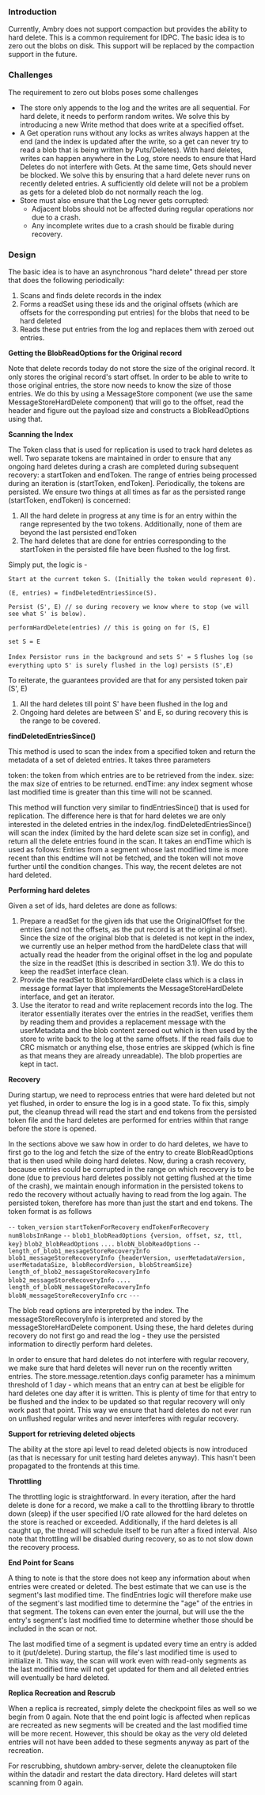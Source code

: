 ### Introduction

Currently, Ambry does not support compaction but provides the ability to hard delete. This is a common requirement for IDPC. The basic idea is to zero out the blobs on disk. This support will be replaced by the compaction support in the future.

### Challenges

The requirement to zero out blobs poses some challenges

  * The store only appends to the log and the writes are all sequential. For hard delete, it needs to perform random writes. We solve this by introducing a new Write method that does write at a specified offset.
  * A Get operation runs without any locks as writes always happen at the end (and the index is updated after the write, so a get can never try to read a blob that is being written by Puts/Deletes). With hard deletes, writes can happen anywhere in the Log, store needs to ensure that Hard Deletes do not interfere with Gets. At the same time, Gets should never be blocked. We solve this by ensuring that a hard delete never runs on recently deleted entries. A sufficiently old delete will not be a problem as gets for a deleted blob do not normally reach the log.
  * Store must also ensure that the Log never gets corrupted:
    - Adjacent blobs should not be affected during regular operations nor due to a crash.
    - Any incomplete writes due to a crash should be fixable during recovery.

### Design

The basic idea is to have an asynchronous "hard delete" thread per store that does the following periodically:

  1. Scans and finds delete records in the index
  1. Forms a readSet using these ids and the original offsets (which are offsets for the corresponding put entries) for the blobs that need to be hard deleted
  1. Reads these put entries from the log and replaces them with zeroed out entries.

**Getting the BlobReadOptions for the Original record**

Note that delete records today do not store the size of the original record. It only stores the original record's start offset. In order to be able to write to those original entries, the store now needs to know the size of those entries. We do this by using a MessageStore component (we use the same MessageStoreHardDelete component) that will go to the offset, read the header and figure out the payload size and constructs a BlobReadOptions using that.

**Scanning the Index**

The Token class that is used for replication is used to track hard deletes as well. Two separate tokens are maintained in order to ensure that any ongoing hard deletes during a crash are completed during subsequent recovery: a startToken and endToken. The range of entries being processed during an iteration is (startToken, endToken]. Periodically, the tokens are persisted. We ensure two things at all times as far as the persisted range (startToken, endToken) is concerned:

  1. All the hard delete in progress at any time is for an entry within the range represented by the two tokens. Additionally, none of them are beyond the last persisted endToken
  1. The hard deletes that are done for entries corresponding to the startToken in the persisted file have been flushed to the log first.

Simply put, the logic is - 


  `Start at the current token S. (Initially the token would represent 0).`

  `(E, entries) = findDeletedEntriesSince(S).`

  `Persist (S', E) // so during recovery we know where to stop (we will see what S' is below).`

  `performHardDelete(entries) // this is going on for (S, E]`

  `set S = E`

  `Index Persistor runs in the background and`
      `sets S' = S`
      `flushes log (so everything upto S' is surely flushed in the log)`
      `persists (S',E)`


To reiterate, the guarantees provided are that for any persisted token pair (S', E)

  1. All the hard deletes till point S' have been flushed in the log and
  1. Ongoing hard deletes are between S' and E, so during recovery this is the range to be covered.

**findDeletedEntriesSince()**

This method is used to scan the index from a specified token and return the metadata of a set of deleted entries. It takes three parameters

  token: the token from which entries are to be retrieved from the index.
  size: the max size of entries to be returned.
  endTime: any index segment whose last modified time is greater than this time will not be scanned.

This method will function very similar to findEntriesSince() that is used for replication. The difference here is that for hard deletes we are only interested in the deleted entries in the index/log. findDeletedEntriesSince() will scan the index (limited by the hard delete scan size set in config), and return all the delete entries found in the scan. It takes an endTime which is used as follows: Entries from a segment whose last modified time is more recent than this endtime will not be fetched, and the token will not move further until the condition changes. This way, the recent deletes are not hard deleted.

**Performing hard deletes**

Given a set of ids, hard deletes are done as follows:

  1. Prepare a readSet for the given ids that use the OriginalOffset for the entries (and not the offsets, as the put record is at the original offset). Since the size of the original blob that is deleted is not kept in the index, we currently use an helper method from the hardDelete class that will actually read the header from the original offset in the log and populate the size in the readSet (this is described in section 3.1). We do this to keep the readSet interface clean.
  1. Provide the readSet to BlobStoreHardDelete class which is a class in message format layer that implements the MessageStoreHardDelete interface, and get an iterator.
  1. Use the iterator to read and write replacement records into the log. The iterator essentially iterates over the entries in the readSet, verifies them by reading them and provides a replacement message with the userMetadata and the blob content zeroed out which is then used by the store to write back to the log at the same offsets. If the read fails due to CRC mismatch or anything else, those entries are skipped (which is fine as that means they are already unreadable). The blob properties are kept in tact.

**Recovery**

During startup, we need to reprocess entries that were hard deleted but not yet flushed, in order to ensure the log is in a good state. To fix this, simply put, the cleanup thread will read the start and end tokens from the persisted token file and the hard deletes are performed for entries within that range before the store is opened.

In the sections above we saw how in order to do hard deletes, we have to first go to the log and fetch the size of the entry to create BlobReadOptions that is then used while doing hard deletes. Now, during a crash recovery, because entries could be corrupted in the range on which recovery is to be done (due to previous hard deletes possibly not getting flushed at the time of the crash), we maintain enough information in the persisted tokens to redo the recovery without actually having to read from the log again. The persisted token, therefore has more than just the start and end tokens. The token format is as follows

 `--`
 `token_version`
 `startTokenForRecovery`
 `endTokenForRecovery`
 `numBlobsInRange`
 `--`
 `blob1_blobReadOptions {version, offset, sz, ttl, key}`
 `blob2_blobReadOptions`
 `....`
 `blobN_blobReadOptions`
 `--`
 `length_of_blob1_messageStoreRecoveryInfo`
 `blob1_messageStoreRecoveryInfo {headerVersion, userMetadataVersion, userMetadataSize, blobRecordVersion, blobStreamSize}`
 `length_of_blob2_messageStoreRecoveryInfo`
 `blob2_messageStoreRecoveryInfo`
 `....`
 `length_of_blobN_messageStoreRecoveryInfo`
 `blobN_messageStoreRecoveryInfo`
 `crc`
 `---`

The blob read options are interpreted by the index. The messageStoreRecoveryInfo is interpreted and stored by the messageStoreHardDelete component. Using these, the hard deletes during recovery do not first go and read the log - they use the persisted information to directly perform hard deletes.

In order to ensure that hard deletes do not interfere with regular recovery, we make sure that hard deletes will never run on the recently written entries. The store.message.retention.days config parameter has a minimum threshold of 1 day - which means that an entry can at best be eligible for hard deletes one day after it is written. This is plenty of time for that entry to be flushed and the index to be updated so that regular recovery will only work past that point. This way we ensure that hard deletes do not ever run on unflushed regular writes and never interferes with regular recovery.

**Support for retrieving deleted objects**

The ability at the store api level to read deleted objects is now introduced (as that is necessary for unit testing hard deletes anyway). This hasn't been propagated to the frontends at this time.

**Throttling**

The throttling logic is straightforward. In every iteration, after the hard delete is done for a record, we make a call to the throttling library to throttle down (sleep) if the user specified I/O rate allowed for the hard deletes on the store is reached or exceeded. Additionally, if the hard deletes is all caught up, the thread will schedule itself to be run after a fixed interval. Also note that throttling will be disabled during recovery, so as to not slow down the recovery process.

**End Point for Scans**

A thing to note is that the store does not keep any information about when entries were created or deleted. The best estimate that we can use is the segment's last modified time. The findEntries logic will therefore make use of the segment's last modified time to determine the "age" of the entries in that segment. The tokens can even enter the journal, but will use the the entry's segment's last modified time to determine whether those should be included in the scan or not.

The last modified time of a segment is updated every time an entry is added to it (put/delete). During startup, the file's last modified time is used to initialize it. This way, the scan will work even with read-only segments as the last modified time will not get updated for them and all deleted entries will eventually be hard deleted.

**Replica Recreation and Rescrub**

When a replica is recreated, simply delete the checkpoint files as well so we begin from 0 again. Note that the end point logic is affected when replicas are recreated as new segments will be created and the last modified time will be more recent. However, this should be okay as the very old deleted entries will not have been added to these segments anyway as part of the recreation.

For rescrubbing, shutdown ambry-server, delete the cleanuptoken file within the datadir and restart the data directory. Hard deletes will start scanning from 0 again.